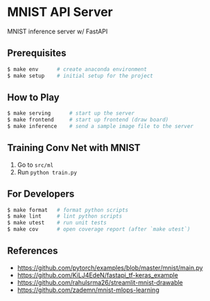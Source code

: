 # MNIST API Server
MNIST inference server w/ FastAPI

## Prerequisites
```bash
$ make env      # create anaconda environment
$ make setup    # initial setup for the project
```

## How to Play
```bash
$ make serving      # start up the server
$ make frontend     # start up frontend (draw board)
$ make inference    # send a sample image file to the server
```

## Training Conv Net with MNIST
1. Go to `src/ml`
2. Run `python train.py`

## For Developers
```bash
$ make format   # format python scripts
$ make lint     # lint python scripts
$ make utest    # run unit tests
$ make cov      # open coverage report (after `make utest`)
```

## References
- https://github.com/pytorch/examples/blob/master/mnist/main.py
- https://github.com/KiLJ4EdeN/fastapi_tf-keras_example
- https://github.com/rahulsrma26/streamlit-mnist-drawable
- https://github.com/zademn/mnist-mlops-learning
